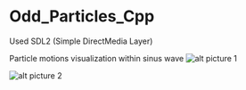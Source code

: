 # Odd_Particles_Cpp
Used SDL2 (Simple DirectMedia Layer)

Particle motions visualization within sinus wave 
![alt picture 1](https://github.com/sanoguzhan/Odd_Particles/branch/path/to/pic1.png)

![alt picture 2](https://github.com/sanoguzhan/Odd_Particles/branch/path/to/pic2.png)


